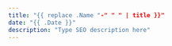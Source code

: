 ```yaml
---
title: "{{ replace .Name "-" " " | title }}"
date: "{{ .Date }}"
description: "Type SEO description here"
---
```

